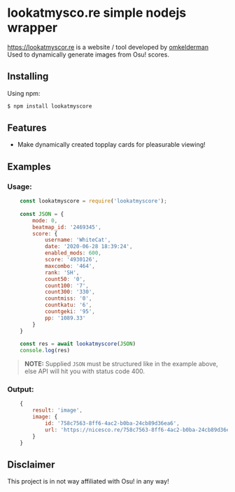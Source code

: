# lookatmysco.re simple nodejs wrapper
https://lookatmyscor.re is a website / tool developed by [omkelderman][omkelderman] <br/> Used to dynamically generate images from Osu! scores.

## Installing

Using npm:

```bash
$ npm install lookatmyscore
```

## Features

- Make dynamically created topplay cards for pleasurable viewing!

## Examples

### Usage:
```js
    const lookatmyscore = require('lookatmyscore');
    
    const JSON = {
        mode: 0,
        beatmap_id: '2469345',
        score: {
            username: 'WhiteCat',
            date: '2020-06-28 18:39:24',
            enabled_mods: 600,
            score: '4930126',
            maxcombo: '464',
            rank: 'SH',
            count50: '0',
            count100: '7',
            count300: '330',
            countmiss: '0',
            countkatu: '6',
            countgeki: '95',
            pp: '1089.33'
        }
    }
    
    const res = await lookatmyscore(JSON)
    console.log(res)
```
> **NOTE:** Supplied `JSON` must be structured like in the example above,
> else API will hit you with status code 400.
### Output:
```js
    {
        result: 'image',
        image: {
            id: '758c7563-8ff6-4ac2-b0ba-24cb89d36ea6',
            url: 'https://nicesco.re/758c7563-8ff6-4ac2-b0ba-24cb89d36ea6.png'
        }
    }
```

## Disclaimer

This project is in not way affiliated with Osu! in any way!

[omkelderman]: https://github.com/omkelderman